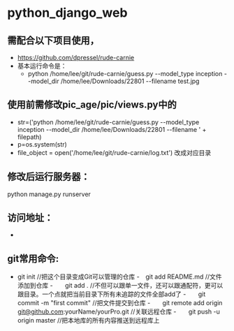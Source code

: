 # python_django_web
## 需配合以下项目使用，
- https://github.com/dpressel/rude-carnie
- 基本运行命令是：
  - python /home/lee/git/rude-carnie/guess.py --model_type inception --model_dir /home/lee/Downloads/22801 --filename test.jpg
## 使用前需修改pic_age/pic/views.py中的

- str=('python /home/lee/git/rude-carnie/guess.py --model_type inception --model_dir /home/lee/Downloads/22801 --filename ' + filepath)
- p=os.system(str)
- file_object = open('/home/lee/git/rude-carnie/log.txt')
改成对应目录
## 修改后运行服务器：
python manage.py runserver

## 访问地址：
- 

## git常用命令:
- git init //把这个目录变成Git可以管理的仓库
-　git add README.md //文件添加到仓库
-　　git add . //不但可以跟单一文件，还可以跟通配符，更可以跟目录。一个点就把当前目录下所有未追踪的文件全部add了 
-　　git commit -m "first commit" //把文件提交到仓库
-　　git remote add origin git@github.com:yourName/yourPro.git //关联远程仓库
-　　git push -u origin master //把本地库的所有内容推送到远程库上
